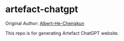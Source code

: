 # artefact-chatgpt
Original Author: [Albert-He-Chengkun](https://github.com/Albert-He-Chengkun)

This repo is for generating Artefact ChatGPT website.
